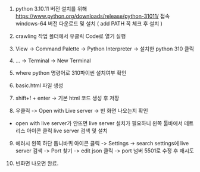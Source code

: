 1. python 3.10.11 버전 설치를 위해
https://www.python.org/downloads/release/python-31011/ 접속
windows-64 버전 다운로드 및 설치 ( add PATH 꼭 체크 후 설치 )

2. crawling 작업 폴더에서 우클릭 Code로 열기 실행

3. View -> Command Palette -> Python Interpreter -> 설치한 python 310 클릭

4. ... -> Terminal -> New Terminal

5. where python 명령어로 310파이썬 설치여부 확인

6. basic.html 파일 생성

7. shift+! + enter -> 기본 html 코드 생성 후 저장

8. 우클릭 -> Open with Live server -> 빈 화면 나오는지 확인
- open with live server가 안뜨면 live server 설치가 필요하니 왼쪽 툴바에서 테트리스 아이콘 클릭 live server 검색 및 설치

9. 에러시 왼쪽 하단 톱니바퀴 아이콘 클릭 -> Settings -> search settings에 live server 검색 -> Port 찾기
-> edit json 클릭 -> port 넘버 5501로 수정 후 재시도

10. 빈화면 나오면 완료.